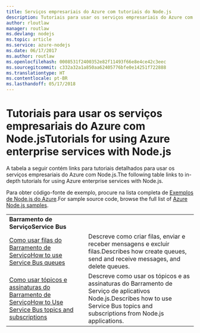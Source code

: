 ```yaml
---
title: Serviços empresariais do Azure com tutoriais do Node.js
description: Tutoriais para usar os serviços empresariais do Azure com Node.js.
author: rloutlaw
manager: routlaw
ms.devlang: nodejs
ms.topic: article
ms.service: azure-nodejs
ms.date: 06/17/2017
ms.author: routlaw
ms.openlocfilehash: 0008531f2400352e82f11493f66e8e4ce42c3eec
ms.sourcegitcommit: c332a32a1a850aa62405776bfe0e14251f722888
ms.translationtype: HT
ms.contentlocale: pt-BR
ms.lasthandoff: 05/17/2018
---
```

# <a name="tutorials-for-using-azure-enterprise-services-with-nodejs"></a><span data-ttu-id="aa154-103">Tutoriais para usar os serviços empresariais do Azure com Node.js</span><span class="sxs-lookup"><span data-stu-id="aa154-103">Tutorials for using Azure enterprise services with Node.js</span></span>

<span data-ttu-id="aa154-104">A tabela a seguir contém links para tutoriais detalhados para usar os serviços empresariais do Azure com Node.js.</span><span class="sxs-lookup"><span data-stu-id="aa154-104">The following table links to in-depth tutorials for using Azure enterprise services with Node.js.</span></span>

<span data-ttu-id="aa154-105">Para obter código-fonte de exemplo, procure na lista completa de [Exemplos de Node.js do Azure](https://azure.microsoft.com/resources/samples/?term=nodejs).</span><span class="sxs-lookup"><span data-stu-id="aa154-105">For sample source code, browse the full list of [Azure Node.js samples](https://azure.microsoft.com/resources/samples/?term=nodejs).</span></span>

| | |
|---|---|
| <span data-ttu-id="aa154-106">**Barramento de Serviço**</span><span class="sxs-lookup"><span data-stu-id="aa154-106">**Service Bus**</span></span> ||
| [<span data-ttu-id="aa154-107">Como usar filas do Barramento de Serviço</span><span class="sxs-lookup"><span data-stu-id="aa154-107">How to use Service Bus queues</span></span>](http://docs.microsoft.com/azure/service-bus-messaging/service-bus-nodejs-how-to-use-queues?toc=/azure/node/toc.json&bc=/azure/node/toc.json) | <span data-ttu-id="aa154-108">Descreve como criar filas, enviar e receber mensagens e excluir filas.</span><span class="sxs-lookup"><span data-stu-id="aa154-108">Describes how create queues, send and receive messages, and delete queues.</span></span> |
| [<span data-ttu-id="aa154-109">Como usar tópicos e assinaturas do Barramento de Serviço</span><span class="sxs-lookup"><span data-stu-id="aa154-109">How to Use Service Bus topics and subscriptions</span></span>](http://docs.microsoft.com/azure/service-bus-messaging/service-bus-nodejs-how-to-use-topics-subscriptions?toc=/azure/node/toc.json&bc=/azure/node/toc.json) | <span data-ttu-id="aa154-110">Descreve como usar os tópicos e as assinaturas do Barramento de Serviço de aplicativos Node.js.</span><span class="sxs-lookup"><span data-stu-id="aa154-110">Describes how to use Service Bus topics and subscriptions from Node.js applications.</span></span> |
